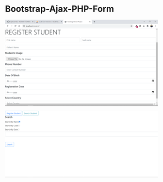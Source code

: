 # Bootstrap-Ajax-PHP-Form

![Finished App](https://github.com/MohitVerma786/Bootstrap-Ajax-PHP-Form/blob/main/Screenshot%20(477).png)

![Finished App](https://github.com/MohitVerma786/Bootstrap-Ajax-PHP-Form/blob/main/Screenshot%20(480).png)
